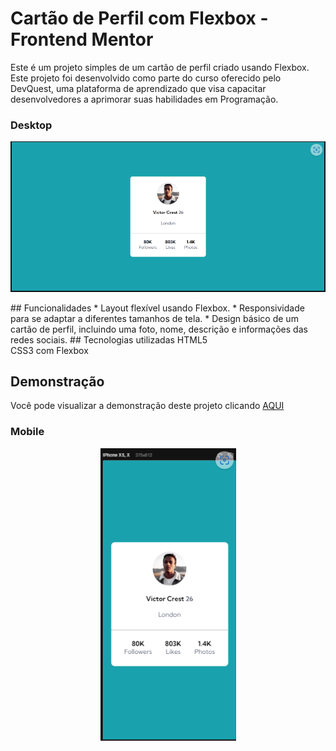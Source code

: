 # Cartão de Perfil com Flexbox - Frontend Mentor
Este é um projeto simples de um cartão de perfil criado usando Flexbox. Este projeto foi desenvolvido como parte do curso oferecido pelo DevQuest, uma plataforma de aprendizado que visa capacitar desenvolvedores a aprimorar suas habilidades em Programação.

### Desktop
<p align="center">
<img src="design/design-desktop.png" alt="Foto desktop">
</p>
## Funcionalidades
* Layout flexível usando Flexbox.
* Responsividade para se adaptar a diferentes tamanhos de tela.
* Design básico de um cartão de perfil, incluindo uma foto, nome, descrição e informações das redes sociais.
## Tecnologias utilizadas
HTML5 <br>
CSS3 com Flexbox

## Demonstração
Você pode visualizar a demonstração deste projeto clicando <a href="https://kevmartinsdev.github.io/cartao-de-perfil/">AQUI</a>

### Mobile

<p align="center">
<img  src="design/design-mobile.png" alt="modelo-mobile">
</p>
